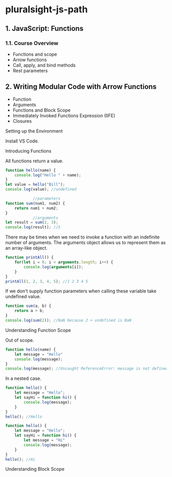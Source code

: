 # pluralsight-js-path
## 1. JavaScript: Functions
### 1.1. Course Overview

- Functions and scope
- Arrow functions
- Call, apply, and bind methods
- Rest parameters 

## 2. Writing Modular Code with Arrow Functions

- Function
- Arguments
- Functions and Block Scope
- Immediately Invoked Functions Expression (IIFE)
- Closures

Setting up the Environment

Install VS Code.

Introducing Functions

All functions return a value.
```js
function hello(name) {
    console.log("Hello " + name);
}
let value = hello("Bill");
console.log(value); //undefined
```

```js
            //parameters
function sum(num1, num2) {
    return num1 + num2;
}
            //arguments    
let result = sum(2, 3);
console.log(result); //5
```

There may be times when we need to invoke a function with an indefinite number of arguments. The arguments object allows us to represent them as an array-like object.

```js
function printAll() {
    for(let i = 0; i < arguments.length; i++) {
        console.log(arguments[i]);
    }
}
printAll(1, 2, 3, 4, 5); //1 2 3 4 5
```

If we don't supply function parameters when calling these variable take undefined value.

```js
function sum(a, b) {
    return a + b;
}
console.log(sum(2)); //NaN because 2 + undefined is NaN
```

Understanding Function Scope

Out of scope.
```js
function hello(name) {
    let message = "Hello"
    console.log(message);
}
console.log(message); //Uncaught ReferenceError: message is not defined
```

In a nested case.

```js
function hello() {
    let message = "Hello";
    let sayHi = function hi() {
        console.log(message);
    }
}
hello(); //Hello
```

```js
function hello() {
    let message = "Hello";
    let sayHi = function hi() {
        let message = "Hi"
        console.log(message);
    }
}
hello(); //Hi
```

Understanding Block Scope





